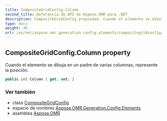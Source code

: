```yaml
---
title: CompositeGridConfig.Column
second_title: Referencia de API de Aspose.OMR para .NET
description: CompositeGridConfig propiedad. Cuando el elemento se dibuja en un padre de varias columnas represente la posición.
type: docs
weight: 30
url: /es/net/aspose.omr.generation.config.elements/compositegridconfig/column/
---
```

## CompositeGridConfig.Column property

Cuando el elemento se dibuja en un padre de varias columnas, represente la posición.

```csharp
public int Column { get; set; }
```

### Ver también

* class [CompositeGridConfig](../)
* espacio de nombres [Aspose.OMR.Generation.Config.Elements](../../compositegridconfig/)
* asamblea [Aspose.OMR](../../../)


